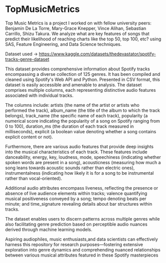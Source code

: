 # TopMusicMetrics
Top Music Metrics is a project I worked on with fellow university peers: Benjamin De La Torre, Mary-Grace Knepper, Vince Alihan, Sebastian Carrillo, Shizu Takura. We analyze what are key features of songs that predict their likelihood of reaching charts like the top 50, top 100, etc? using SAS, Feature Engineering, and Data Science techniques.

Dataset used -> https://www.kaggle.com/datasets/thedevastator/spotify-tracks-genre-dataset

This dataset provides comprehensive information about Spotify tracks encompassing a diverse collection of 125 genres. It has been compiled and cleaned using Spotify's Web API and Python. Presented in CSV format, this dataset is easily accessible and amenable to analysis. The dataset comprises multiple columns, each representing distinctive audio features associated with individual tracks.

The columns include: artists (the name of the artist or artists who performed the track), album_name (the title of the album to which the track belongs), track_name (the specific name of each track), popularity (a numerical score indicating the popularity of a song on Spotify ranging from 0 to 100), duration_ms (the duration of each track measured in milliseconds), explicit (a boolean value denoting whether a song contains explicit content or not).

Furthermore, there are various audio features that provide deep insights into the musical characteristics of each track. These features include danceability, energy, key, loudness, mode, speechiness (indicating whether spoken words are present in a song), acousticness (measuring how much a song leans towards acoustic sounds rather than electric ones), instrumentalness (indicating how likely it is for a song to be instrumental rather than vocal-oriented).

Additional audio attributes encompass liveness, reflecting the presence or absence of live audience elements within tracks; valence quantifying musical positiveness conveyed by a song; tempo denoting beats per minute; and time_signature revealing details about bar structures within tracks.

The dataset enables users to discern patterns across multiple genres while also facilitating genre prediction based on perceptible audio nuances derived through machine learning models.

Aspiring audiophiles, music enthusiasts,and data scientists can effectively harness this repository for research purposes—fostering extensive exploration into genre dynamics and comprehending nuanced relationships between various musical attributes featured in these Spotify masterpieces

